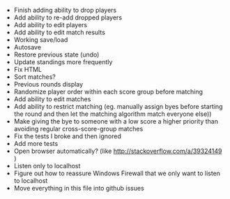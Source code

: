 * Finish adding ability to drop players
* Add ability to re-add dropped players
* Add ability to edit players
* Add ability to edit match results
* Working save/load
* Autosave
* Restore previous state (undo)
* Update standings more frequently
* Fix HTML
* Sort matches?
* Previous rounds display
* Randomize player order within each score group before matching
* Add ability to edit matches
* Add ability to restrict matching (eg. manually assign byes before starting the round and then let the matching algorithm match everyone else)) 
* Make giving the bye to someone with a low score a higher priority than avoiding regular cross-score-group matches
* Fix the tests I broke and then ignored
* Add more tests
* Open browser automatically? (like http://stackoverflow.com/a/39324149 )
* Listen only to localhost
* Figure out how to reassure Windows Firewall that we only want to listen to localhost
* Move everything in this file into github issues
